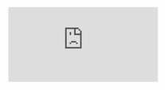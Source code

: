 <script src="https://gist.github.com/snowflaxGitRepo/0976c144910d21d299265dc6b5daf460.js"></script>

![Open Notebook](https://nbviewer.jupyter.org/snowflaxGitRepo/0976c144910d21d299265dc6b5daf460.js)
